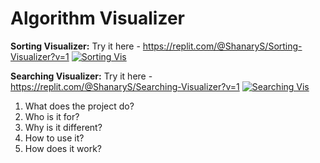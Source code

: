# Algorithm Visualizer
**Sorting Visualizer:** Try it here - https://replit.com/@ShanaryS/Sorting-Visualizer?v=1
[![Sorting Vis](https://user-images.githubusercontent.com/86130442/131284337-a763f930-f157-48cc-8b16-d05dd3e18e10.png)](https://replit.com/@ShanaryS/Sorting-Visualizer?v=1) 

**Searching Visualizer:** Try it here - https://replit.com/@ShanaryS/Searching-Visualizer?v=1
[![Searching Vis](https://user-images.githubusercontent.com/86130442/131285967-be3866da-1f01-4613-a197-f6111c462818.gif)](https://user-images.githubusercontent.com/86130442/131285967-be3866da-1f01-4613-a197-f6111c462818.gif)
1. What does the project do?
2. Who is it for?
3. Why is it different?
4. How to use it?
5. How does it work?
